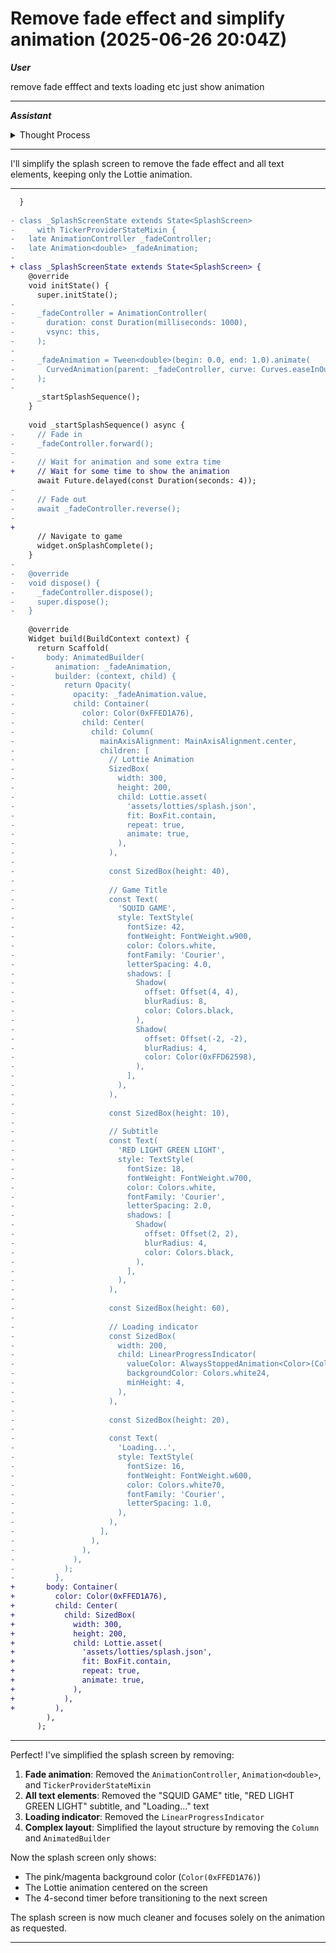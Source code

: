 <!-- Generated by SpecStory -->

# Remove fade effect and simplify animation (2025-06-26 20:04Z)

_**User**_

remove fade efffect and texts loading etc just show animation

---

_**Assistant**_

<think><details><summary>Thought Process</summary>The user wants to simplify the splash screen by removing:
1. The fade effect animation
2. The texts (title, subtitle, loading text)
3. The loading indicator

They just want to show the Lottie animation.

Looking at the current code, I need to:
1. Remove the AnimationController and related fade animations
2. Remove all the text widgets and loading indicator
3. Keep just the Lottie animation
4. Still keep the timing mechanism to call onSplashComplete after some duration

Let me modify the splash screen accordingly.</details></think>

---

I'll simplify the splash screen to remove the fade effect and all text elements, keeping only the Lottie animation.

---

```diff
  }
  
- class _SplashScreenState extends State<SplashScreen>
-     with TickerProviderStateMixin {
-   late AnimationController _fadeController;
-   late Animation<double> _fadeAnimation;
- 
+ class _SplashScreenState extends State<SplashScreen> {
    @override
    void initState() {
      super.initState();
- 
-     _fadeController = AnimationController(
-       duration: const Duration(milliseconds: 1000),
-       vsync: this,
-     );
- 
-     _fadeAnimation = Tween<double>(begin: 0.0, end: 1.0).animate(
-       CurvedAnimation(parent: _fadeController, curve: Curves.easeInOut),
-     );
- 
      _startSplashSequence();
    }
  
    void _startSplashSequence() async {
-     // Fade in
-     _fadeController.forward();
- 
-     // Wait for animation and some extra time
+     // Wait for some time to show the animation
      await Future.delayed(const Duration(seconds: 4));
- 
-     // Fade out
-     await _fadeController.reverse();
- 
+     
      // Navigate to game
      widget.onSplashComplete();
    }
- 
-   @override
-   void dispose() {
-     _fadeController.dispose();
-     super.dispose();
-   }
  
    @override
    Widget build(BuildContext context) {
      return Scaffold(
-       body: AnimatedBuilder(
-         animation: _fadeAnimation,
-         builder: (context, child) {
-           return Opacity(
-             opacity: _fadeAnimation.value,
-             child: Container(
-               color: Color(0xFFED1A76),
-               child: Center(
-                 child: Column(
-                   mainAxisAlignment: MainAxisAlignment.center,
-                   children: [
-                     // Lottie Animation
-                     SizedBox(
-                       width: 300,
-                       height: 200,
-                       child: Lottie.asset(
-                         'assets/lotties/splash.json',
-                         fit: BoxFit.contain,
-                         repeat: true,
-                         animate: true,
-                       ),
-                     ),
- 
-                     const SizedBox(height: 40),
- 
-                     // Game Title
-                     const Text(
-                       'SQUID GAME',
-                       style: TextStyle(
-                         fontSize: 42,
-                         fontWeight: FontWeight.w900,
-                         color: Colors.white,
-                         fontFamily: 'Courier',
-                         letterSpacing: 4.0,
-                         shadows: [
-                           Shadow(
-                             offset: Offset(4, 4),
-                             blurRadius: 8,
-                             color: Colors.black,
-                           ),
-                           Shadow(
-                             offset: Offset(-2, -2),
-                             blurRadius: 4,
-                             color: Color(0xFFD62598),
-                           ),
-                         ],
-                       ),
-                     ),
- 
-                     const SizedBox(height: 10),
- 
-                     // Subtitle
-                     const Text(
-                       'RED LIGHT GREEN LIGHT',
-                       style: TextStyle(
-                         fontSize: 18,
-                         fontWeight: FontWeight.w700,
-                         color: Colors.white,
-                         fontFamily: 'Courier',
-                         letterSpacing: 2.0,
-                         shadows: [
-                           Shadow(
-                             offset: Offset(2, 2),
-                             blurRadius: 4,
-                             color: Colors.black,
-                           ),
-                         ],
-                       ),
-                     ),
- 
-                     const SizedBox(height: 60),
- 
-                     // Loading indicator
-                     const SizedBox(
-                       width: 200,
-                       child: LinearProgressIndicator(
-                         valueColor: AlwaysStoppedAnimation<Color>(Colors.white),
-                         backgroundColor: Colors.white24,
-                         minHeight: 4,
-                       ),
-                     ),
- 
-                     const SizedBox(height: 20),
- 
-                     const Text(
-                       'Loading...',
-                       style: TextStyle(
-                         fontSize: 16,
-                         fontWeight: FontWeight.w600,
-                         color: Colors.white70,
-                         fontFamily: 'Courier',
-                         letterSpacing: 1.0,
-                       ),
-                     ),
-                   ],
-                 ),
-               ),
-             ),
-           );
-         },
+       body: Container(
+         color: Color(0xFFED1A76),
+         child: Center(
+           child: SizedBox(
+             width: 300,
+             height: 200,
+             child: Lottie.asset(
+               'assets/lotties/splash.json',
+               fit: BoxFit.contain,
+               repeat: true,
+               animate: true,
+             ),
+           ),
+         ),
        ),
      );
```

---

Perfect! I've simplified the splash screen by removing:

1. **Fade animation**: Removed the `AnimationController`, `Animation<double>`, and `TickerProviderStateMixin`
2. **All text elements**: Removed the "SQUID GAME" title, "RED LIGHT GREEN LIGHT" subtitle, and "Loading..." text
3. **Loading indicator**: Removed the `LinearProgressIndicator`
4. **Complex layout**: Simplified the layout structure by removing the `Column` and `AnimatedBuilder`

Now the splash screen only shows:
- The pink/magenta background color (`Color(0xFFED1A76)`)
- The Lottie animation centered on the screen
- The 4-second timer before transitioning to the next screen

The splash screen is now much cleaner and focuses solely on the animation as requested.

---

